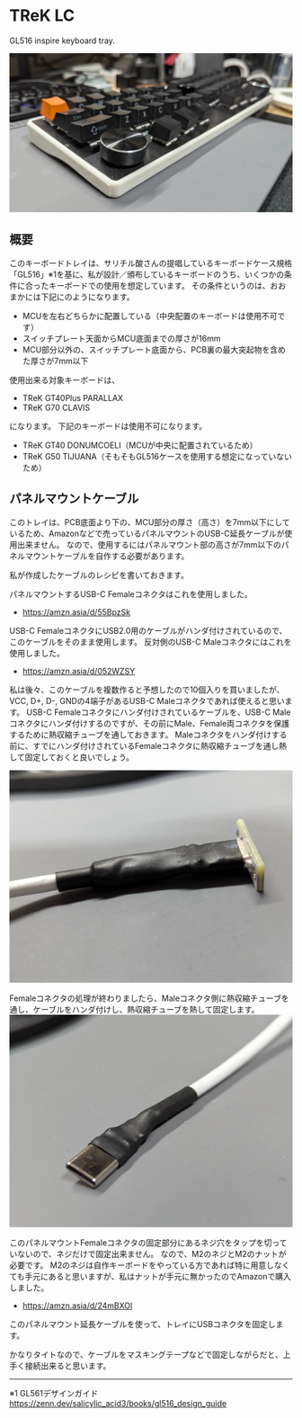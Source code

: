 # TReK LC
GL516 inspire keyboard tray.

![TReK L.C](./PXL_0000.jpg)

## 概要
このキーボードトレイは、サリチル酸さんの提唱しているキーボードケース規格「GL516」※1を基に、私が設計／頒布しているキーボードのうち、いくつかの条件に合ったキーボードでの使用を想定しています。
その条件というのは、おおまかには下記にのようになります。

- MCUを左右どちらかに配置している（中央配置のキーボードは使用不可です）
- スイッチプレート天面からMCU底面までの厚さが16mm
- MCU部分以外の、スイッチプレート底面から、PCB裏の最大突起物を含めた厚さが7mm以下

使用出来る対象キーボードは、

- TReK GT40Plus PARALLAX
- TReK G70 CLAVIS

になります。
下記のキーボードは使用不可になります。
- TReK GT40 DONUMCOELI（MCUが中央に配置されているため）
- TReK G50 TIJUANA（そもそもGL516ケースを使用する想定になっていないため）

## パネルマウントケーブル
このトレイは、PCB底面より下の、MCU部分の厚さ（高さ）を7mm以下にしているため、Amazonなどで売っているパネルマウントのUSB-C延長ケーブルが使用出来ません。
なので、使用するにはパネルマウント部の高さが7mm以下のパネルマウントケーブルを自作する必要があります。

私が作成したケーブルのレシピを書いておきます。

パネルマウントするUSB-C Femaleコネクタはこれを使用しました。
- https://amzn.asia/d/55BpzSk

USB-C FemaleコネクタにUSB2.0用のケーブルがハンダ付けされているので、このケーブルをそのまま使用します。
反対側のUSB-C Maleコネクタにはこれを使用しました。
- https://amzn.asia/d/052WZSY

私は後々、このケーブルを複数作ると予想したので10個入りを買いましたが、VCC, D+, D-, GNDの4端子があるUSB-C Maleコネクタであれば使えると思います。
USB-C Femaleコネクタにハンダ付けされているケーブルを、USB-C Maleコネクタにハンダ付けするのですが、その前にMale、Female両コネクタを保護するために熱収縮チューブを通しておきます。
Maleコネクタをハンダ付けする前に、すでにハンダ付けされているFemaleコネクタに熱収縮チューブを通し熱して固定しておくと良いでしょう。

![Femaleコネクタ](./PXL_0001.jpg)

Femaleコネクタの処理が終わりましたら、Maleコネクタ側に熱収縮チューブを通し、ケーブルをハンダ付けし、熱収縮チューブを熱して固定します。
![Maleコネクタ](./PXL_0002.jpg)

このパネルマウントFemaleコネクタの固定部分にあるネジ穴をタップを切っていないので、ネジだけで固定出来ません。
なので、M2のネジとM2のナットが必要です。
M2のネジは自作キーボードをやっている方であれば特に用意しなくても手元にあると思いますが、私はナットが手元に無かったのでAmazonで購入しました。
- https://amzn.asia/d/24mBXOl

このパネルマウント延長ケーブルを使って、トレイにUSBコネクタを固定します。

かなりタイトなので、ケーブルをマスキングテープなどで固定しながらだと、上手く接続出来ると思います。

----

※1 GL561デザインガイド https://zenn.dev/salicylic_acid3/books/gl516_design_guide

